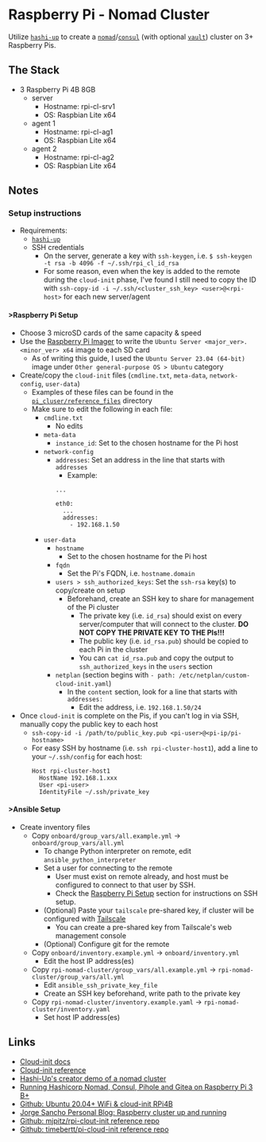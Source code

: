 # Raspberry Pi - Nomad Cluster

Utilize [`hashi-up`](https://github.com/jsiebens/hashi-up) to create a [`nomad`](https://www.nomadproject.io)/[`consul`](https://www.consul.io) (with optional [`vault`](https://www.vaultproject.io)) cluster on 3+ Raspberry Pis.

## The Stack

- 3 Raspberry Pi 4B 8GB
  - server
	- Hostname: rpi-cl-srv1
	- OS: Raspbian Lite x64
  - agent 1
  	- Hostname: rpi-cl-ag1
  	- OS: Raspbian Lite x64 
  - agent 2
  	- Hostname: rpi-cl-ag2
  	- OS: Raspbian Lite x64

## Notes

### Setup instructions

- Requirements:
  - [`hashi-up`](https://github.com/jsiebens/hashi-up)
  - SSH credentials
    - On the server, generate a key with `ssh-keygen`, i.e. `$ ssh-keygen -t rsa -b 4096 -f ~/.ssh/rpi_cl_id_rsa`
    - For some reason, even when the key is added to the remote during the `cloud-init` phase, I've found I still need to copy the ID with `ssh-copy-id -i ~/.ssh/<cluster_ssh_key> <user>@<rpi-host>` for each new server/agent

#### >Raspberry Pi Setup

- Choose 3 microSD cards of the same capacity & speed
- Use the [Raspberry Pi Imager](https://www.raspberrypi.com/software/) to write the `Ubuntu Server <major_ver>.<minor_ver> x64` image to each SD card
  - As of writing this guide, I used the `Ubuntu Server 23.04 (64-bit)` image under `Other general-purpose OS > Ubuntu` category
- Create/copy the `cloud-init` files (`cmdline.txt`, `meta-data`, `network-config`, `user-data`)
  - Examples of these files can be found in the [`pi_cluser/reference_files`](./pi_cluster/reference_files/) directory
  - Make sure to edit the following in each file:
    - `cmdline.txt`
      - No edits
    - `meta-data`
      - `instance_id`: Set to the chosen hostname for the Pi host
    - `network-config`
      - `addresses`: Set an address in the line that starts with `addresses`
        - Example:
        ```
        ...

        eth0:
          ...
          addresses:
            - 192.168.1.50
        ```
    - `user-data`
      - `hostname`
        - Set to the chosen hostname for the Pi host
      - `fqdn`
        - Set the Pi's FQDN, i.e. `hostname.domain`
      - `users > ssh_authorized_keys`: Set the `ssh-rsa` key(s) to copy/create on setup
        - Beforehand, create an SSH key to share for management of the Pi cluster
          - The private key (i.e. `id_rsa`) should exist on every server/computer that will connect to the cluster. **DO NOT COPY THE PRIVATE KEY TO THE PIs!!!**
          - The public key (i.e. `id_rsa.pub`) should be copied to each Pi in the cluster
          - You can `cat id_rsa.pub` and copy the output to `ssh_authorized_keys` in the `users` section
      - `netplan` (section begins with `- path: /etc/netplan/custom-cloud-init.yaml`)
        - In the `content` section, look for a line that starts with `addresses:`
          - Edit the address, i.e. `192.168.1.50/24`
- Once `cloud-init` is complete on the Pis, if you can't log in via SSH, manually copy the public key to each host
  - `ssh-copy-id -i /path/to/public_key.pub <pi-user>@<pi-ip/pi-hostname>`
  - For easy SSH by hostname (i.e. `ssh rpi-cluster-host1`), add a line to your `~/.ssh/config` for each host:
    ```
    Host rpi-cluster-host1
      HostName 192.168.1.xxx
      User <pi-user>
      IdentityFile ~/.ssh/private_key
    ```

#### >Ansible Setup

- Create inventory files
  - Copy `onboard/group_vars/all.example.yml` -> `onboard/group_vars/all.yml`
    - To change Python interpreter on remote, edit `ansible_python_interpreter`
    - Set a user for connecting to the remote
      - User must exist on remote already, and host must be configured to connect to that user by SSH.
      - Check the [Raspberry Pi Setup](#raspberry-pi-setup) section for instructions on SSH setup.
    - (Optional) Paste your `tailscale` pre-shared key, if cluster will be configured with [Tailscale](https://tailscale.com)
      - You can create a pre-shared key from Tailscale's web management console
    - (Optional) Configure git for the remote
  - Copy `onboard/inventory.example.yml` -> `onboard/inventory.yml`
    - Edit the host IP address(es)
  - Copy `rpi-nomad-cluster/group_vars/all.example.yml` -> `rpi-nomad-cluster/group_vars/all.yml`
    - Edit `ansible_ssh_private_key_file`
    - Create an SSH key beforehand, write path to the private key
  - Copy `rpi-nomad-cluster/inventory.example.yaml` -> `rpi-nomad-cluster/inventory.yaml`
    - Set host IP address(es)

## Links

- [Cloud-init docs](https://cloudinit.readthedocs.io/en/latest/)
- [Cloud-init reference](https://cloudinit.readthedocs.io/en/latest/reference/index.html)
- [Hashi-Up's creator demo of a nomad cluster](https://johansiebens.dev/posts/2020/08/building-a-nomad-cluster-on-raspberry-pi-running-ubuntu-server/)
- [Running Hashicorp Nomad, Consul, Pihole and Gitea on Raspberry Pi 3 B+](https://medium.com/swlh/running-hashicorp-nomad-consul-pihole-and-gitea-on-raspberry-pi-3-b-f3f0d66c907)
- [Github: Ubuntu 20.04+ WiFi & cloud-init RPi4B](https://github.com/martadinata666/cloud-init)
- [Jorge Sancho Personal Blog: Raspberry cluster up and running](https://jslarraz.es/blog_page.html?_id=2022-10-25)
- [Github: mjpitz/rpi-clout-init reference repo](https://github.com/mjpitz/rpi-cloud-init/tree/main)
- [Github: timebertt/pi-cloud-init reference repo](https://github.com/timebertt/pi-cloud-init/tree/master)
